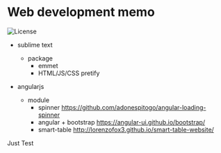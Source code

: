 Web development memo
====================
![License](https://img.shields.io/github/license/stewiecho/test.svg)

- sublime text
  - package
    - emmet
    - HTML/JS/CSS pretify

- angularjs
  - module
    - spinner
      https://github.com/adonespitogo/angular-loading-spinner
    - angular + bootstrap 
      https://angular-ui.github.io/bootstrap/
    - smart-table
      http://lorenzofox3.github.io/smart-table-website/


Just Test
